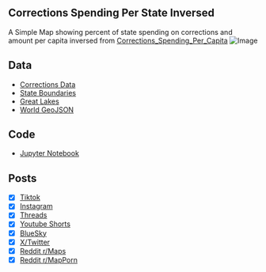 ## Corrections Spending Per State Inversed
A Simple Map showing percent of state spending on corrections and amount per capita inversed from [Corrections_Spending_Per_Capita](../Corrections_Spending_Per_Capita/)
![Image](https://drive.google.com/uc?export=view&id=1M_N8fgVwXt_T-3fPmOFPbTOVLfOWWOUR)

## Data
* [Corrections Data](https://www.moneygeek.com/financial-planning/taxes/state-policing-corrections-spending/)
* [State Boundaries](https://www.census.gov/geographies/mapping-files/time-series/geo/carto-boundary-file.html)
* [Great Lakes](https://usicecenter.gov/Products/GreatLakesData)
* [World GeoJSON](https://public.opendatasoft.com/explore/dataset/world-administrative-boundaries/export/?flg=en-us)

## Code
* [Jupyter Notebook](FormatData.ipynb)

## Posts
- [x] [Tiktok](https://www.tiktok.com/@vinemapper/video/7449200322930576683)
- [x] [Instagram](https://www.instagram.com/p/DEDKqRHxknY/)
- [x] [Threads](https://www.threads.net/@vinemapper/post/DEDKrN0xKcI)
- [x] [Youtube Shorts](https://www.youtube.com/shorts/SxM6q09-b0I)
- [x] [BlueSky](https://bsky.app/profile/vinemapper.bsky.social/post/3le7xsbdtts2p)
- [x] [X/Twitter](https://x.com/VineMapper/status/1872329392283894073)
- [x] [Reddit r/Maps](https://www.reddit.com/r/Maps/comments/1hmssfh/allocation_of_state_budgets_to_corrections_2021/)
- [x] [Reddit r/MapPorn](https://www.reddit.com/r/MapPorn/comments/1hmsstu/allocation_of_state_budgets_to_corrections_2021/)
